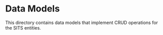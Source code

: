 Data Models
===

This directory contains data models that implement CRUD operations for the SITS entities.
